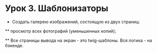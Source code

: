 # Урок 3. Шаблонизаторы

* Создать галерею изображений, состоящую из двух страниц:

** просмотр всех фотографий (уменьшенных копий);

** Все страницы вывода на экран - это twig-шаблоны. Вся логика - на бэкенде.
